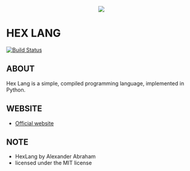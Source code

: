 <p align="center">
  <img src="https://github.com/RealAAbraham/HexLang/raw/master/docs/assets/images/logo/hex.png"/>
</p>

# HEX LANG

[![Build Status](https://travis-ci.org/RealAAbraham/HexLang.svg?branch=master)](https://travis-ci.org/RealAAbraham/HexLang)

## ABOUT
Hex Lang is a simple, compiled programming language, implemented in Python.

## WEBSITE

- [Official website](https://hexlang.com)

## NOTE
- HexLang by Alexander Abraham
- licensed under the MIT license
